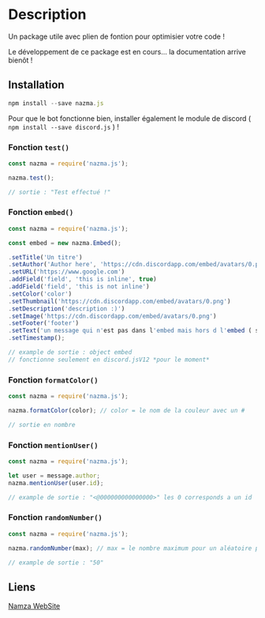 # Description

Un package utile avec plien de fontion pour optimisier votre code !

Le développement de ce package est en cours... la documentation arrive bienôt !

## Installation

```js
npm install --save nazma.js
```

Pour que le bot fonctionne bien, installer également le module de discord ( `npm install --save discord.js` ) !

### Fonction `test()`

```js
const nazma = require('nazma.js');

nazma.test();

// sortie : "Test effectué !"
```

### Fonction `embed()`

```js
const nazma = require('nazma.js');

const embed = new nazma.Embed();

.setTitle('Un titre')
.setAuthor('Author here', 'https://cdn.discordapp.com/embed/avatars/0.png', 'https://www.google.com')
.setURL('https://www.google.com')
.addField('field', 'this is inline', true)
.addField('field', 'this is not inline')
.setColor('color')
.setThumbnail('https://cdn.discordapp.com/embed/avatars/0.png')
.setDescription('description :)')
.setImage('https://cdn.discordapp.com/embed/avatars/0.png')
.setFooter('footer')
.setText('un message qui n'est pas dans l'embed mais hors d l'embed ( si vous avez pas compris, faite un teste ) !')
.setTimestamp();

// example de sortie : object embed
// fonctionne seulement en discord.jsV12 *pour le moment*
```

### Fonction `formatColor()`

```js
const nazma = require('nazma.js');

nazma.formatColor(color); // color = le nom de la couleur avec un #

// sortie en nombre
```

### Fonction `mentionUser()`

```js
const nazma = require('nazma.js');

let user = message.author;
nazma.mentionUser(user.id);

// example de sortie : "<@000000000000000>" les 0 corresponds a un id
```

### Fonction `randomNumber()`

```js
const nazma = require('nazma.js');

nazma.randomNumber(max); // max = le nombre maximum pour un aléatoire parfait

// example de sortie : "50"
```

## Liens

[Namza WebSite](https://nazmabot.fr/)
